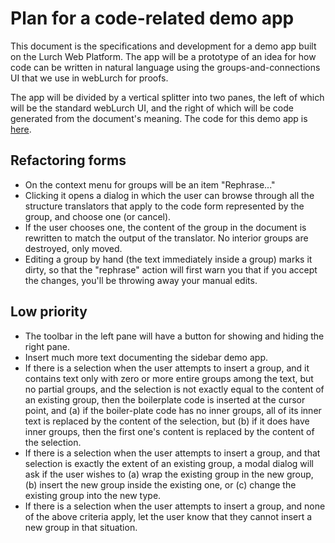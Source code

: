 
# Plan for a code-related demo app

This document is the specifications and development for a demo app built on
the Lurch Web Platform.  The app will be a prototype of an idea for how code
can be written in natural language using the groups-and-connections UI that
we use in webLurch for proofs.

The app will be divided by a vertical splitter into two panes, the left of
which will be the standard webLurch UI, and the right of which will be code
generated from the document's meaning. The code for this demo app is
[here](../app/sidebar-example-solo.litcoffee).

## Refactoring forms

 * On the context menu for groups will be an item "Rephrase..."
 * Clicking it opens a dialog in which the user can browse through all the
   structure translators that apply to the code form represented by the
   group, and choose one (or cancel).
 * If the user chooses one, the content of the group in the document
   is rewritten to match the output of the translator.  No interior
   groups are destroyed, only moved.
 * Editing a group by hand (the text immediately inside a group)
   marks it dirty, so that the "rephrase" action will first warn you
   that if you accept the changes, you'll be throwing away your
   manual edits.

## Low priority

 * The toolbar in the left pane will have a button for showing and hiding
   the right pane.
 * Insert much more text documenting the sidebar demo app.
 * If there is a selection when the user attempts to insert a group, and it
   contains text only with zero or more entire groups among the text, but
   no partial groups, and the selection is not exactly equal to the content
   of an existing group, then the boilerplate code is inserted at the
   cursor point, and (a) if the boiler-plate code has no inner groups, all
   of its inner text is replaced by the content of the selection, but (b)
   if it does have inner groups, then the first one's content is replaced
   by the content of the selection.
 * If there is a selection when the user attempts to insert a group, and
   that selection is exactly the extent of an existing group, a modal
   dialog will ask if the user wishes to (a) wrap the existing group in the
   new group, (b) insert the new group inside the existing one, or (c)
   change the existing group into the new type.
 * If there is a selection when the user attempts to insert a group, and
   none of the above criteria apply, let the user know that they cannot
   insert a new group in that situation.

